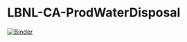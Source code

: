 # LBNL-CA-ProdWaterDisposal

[![Binder](https://mybinder.org/badge.svg)](https://mybinder.org/v2/gh/charuleka/LBNL-CA-ProdWaterDisposal/master)
